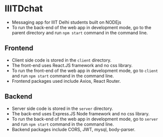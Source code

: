 # IIITDchat
- Messaging app for IIIT Delhi students built on NODEjs
- To run the back-end of the web app in development mode, go to the parent directory and run `npm start` command in the command line.

## Frontend
- Client side code is stored in the `client` directory.
- The front-end uses React.JS framework and no css library.
- To run the front-end of the web app in development mode, go to `client` and run `npm start` command in the command line.
- Frontend packages used include Axios, React Router.

## Backend
- Server side code is stored in the `server` directory.
- The back-end uses Express.JS Node framework and no css library.
- To run the back-end of the web app in development mode, go to `server` and run `npm start` command in the command line.
- Backend packages include CORS, JWT, mysql, body-parser.
